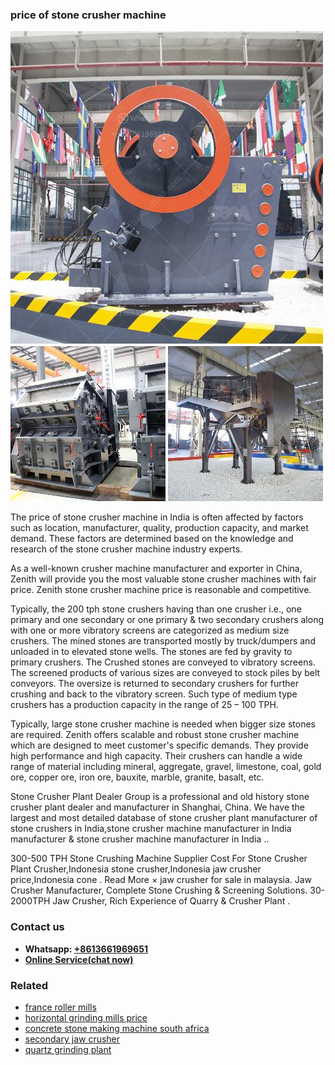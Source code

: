 <h3>price of stone crusher machine</h3><img src='1708322821.jpg' alt=''><p>The price of stone crusher machine in India is often affected by factors such as location, manufacturer, quality, production capacity, and market demand. These factors are determined based on the knowledge and research of the stone crusher machine industry experts.</p><p>As a well-known crusher machine manufacturer and exporter in China, Zenith will provide you the most valuable stone crusher machines with fair price. Zenith stone crusher machine price is reasonable and competitive.</p><p>Typically, the 200 tph stone crushers having than one crusher i.e., one primary and one secondary or one primary & two secondary crushers along with one or more vibratory screens are categorized as medium size crushers. The mined stones are transported mostly by truck/dumpers and unloaded in to elevated stone wells. The stones are fed by gravity to primary crushers. The Crushed stones are conveyed to vibratory screens. The screened products of various sizes are conveyed to stock piles by belt conveyors. The oversize is returned to secondary crushers for further crushing and back to the vibratory screen. Such type of medium type crushers has a production capacity in the range of 25 – 100 TPH.</p><p>Typically, large stone crusher machine is needed when bigger size stones are required. Zenith offers scalable and robust stone crusher machine which are designed to meet customer's specific demands. They provide high performance and high capacity. Their crushers can handle a wide range of material including mineral, aggregate, gravel, limestone, coal, gold ore, copper ore, iron ore, bauxite, marble, granite, basalt, etc.</p><p>Stone Crusher Plant Dealer Group is a professional and old history stone crusher plant dealer and manufacturer in Shanghai, China. We have the largest and most detailed database of stone crusher plant manufacturer of stone crushers in India,stone crusher machine manufacturer in India manufacturer & stone crusher machine manufacturer in India ..</p><p>300-500 TPH Stone Crushing Machine Supplier Cost For Stone Crusher Plant Crusher,Indonesia stone crusher,Indonesia jaw crusher price,Indonesia cone . Read More × jaw crusher for sale in malaysia. Jaw Crusher Manufacturer, Complete Stone Crushing & Screening Solutions. 30-2000TPH Jaw Crusher, Rich Experience of Quarry & Crusher Plant .</p><h3>Contact us</h3><ul><li><strong>Whatsapp:&nbsp;<a href="https://wa.me/8613661969651">+8613661969651</a></strong></li><li><a href="https://swt.shibang-china.com/?git&amp;zhl&amp;price of stone crusher machine"><strong>Online Service(chat now)</strong></a></li></ul><h3>Related</h3><ul><li><a href='france roller mills.md'>france roller mills</a></li><li><a href='horizontal grinding mills price.md'>horizontal grinding mills price</a></li><li><a href='concrete stone making machine south africa.md'>concrete stone making machine south africa</a></li><li><a href='secondary jaw crusher.md'>secondary jaw crusher</a></li><li><a href='quartz grinding plant.md'>quartz grinding plant</a></li></ul>